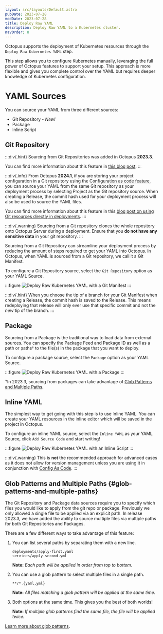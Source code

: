 ```yaml
---
layout: src/layouts/Default.astro
pubDate: 2023-07-28
modDate: 2023-07-28
title: Deploy Raw YAML
description: Deploy Raw YAML to a Kubernetes cluster.
navOrder: 8
---
```


Octopus supports the deployment of Kubernetes resources through the `Deploy Raw Kubernetes YAML` step.

This step allows you to configure Kubernetes manually, leveraging the full power of Octopus features to support your setup. 
This approach is more flexible and gives you complete control over the YAML but requires deeper knowledge of Kubernetes configuration.

# YAML Sources

You can source your YAML from three different sources:
- Git Repository - *New!*
- Package
- Inline Script

## Git Repository

:::div{.hint}
Sourcing from Git Repositories was added in Octopus **2023.3**.

You can find more information about this feature in [this blog post](https://octopus.com/blog/manifests-from-git).
:::

:::div{.info}
From Octopus **2024.1**, if you are storing your project configuration in a Git repository using the [Configuration as code feature](/docs/projects/version-control), you can source your YAML from the same Git repository as your deployment process by selecting Project as the Git repository source. When creating a Release, the commit hash used for your deployment process will also be used to source the YAML files.

You can find more information about this feature in this [blog post on using Git resources directly in deployments](https://octopus.com/blog/git-resources-in-deployments).
:::

:::div{.warning}
Sourcing from a Git repository clones the whole repository onto Octopus Server during a deployment. Ensure that you **do not have any sensitive data** in your git repository.
:::

Sourcing from a Git Repository can streamline your deployment process by reducing the amount of steps required to get your YAML into Octopus.
In Octopus, when YAML is sourced from a Git repository, we call it a Git Manifest.

To configure a Git Repository source, select the `Git Repository` option as your YAML Source.

:::figure
![Deploy Raw Kubernetes YAML with a Git Manifest](/docs/deployments/kubernetes/deploy-raw-yaml/git-repository.png)
:::
 
:::div{.hint}
When you choose the tip of a branch for your Git Manifest when creating a Release, the commit hash is saved to the Release. 
This means redeploying that release will only ever use that specific commit and not the _new_ tip of the branch.
:::
## Package

Sourcing from a Package is the traditional way to load data from external sources. 
You can specify the Package Feed and Package ID as well as a path or paths† to the file(s) in the package that you want to deploy.

To configure a package source, select the `Package` option as your YAML Source.

:::figure
![Deploy Raw Kubernetes YAML with a Package](/docs/deployments/kubernetes/deploy-raw-yaml/package.png)
:::

†In 2023.3, sourcing from packages can take advantage of [Glob Patterns and Multiple Paths](/docs/deployments/kubernetes/deploy-raw-yaml#glob-patterns-and-multiple-paths).

## Inline YAML

The simplest way to get going with this step is to use Inline YAML. 
You can create your YAML resources in the inline editor which will be saved in the project in Octopus.

To configure an inline YAML source, select the `Inline YAML` as your YAML Source, click `Add Source Code` and start writing!

:::figure
![Deploy Raw Kubernetes YAML with an Inline Script](/docs/deployments/kubernetes/deploy-raw-yaml/inline-yaml.png)
:::

:::div{.warning}
This is **not** the recommended approach for advanced cases as it does not allow for version management unless you are using it in conjunction with [Config As Code](/docs/projects/version-control).
:::

## Glob Patterns and Multiple Paths {#glob-patterns-and-multiple-paths}

The Git Repository and Package data sources require you to specify which files you would like to apply from the git repo or package. 
Previously we only allowed a single file to be applied via an explicit path. 
In release 2023.3, we have added the ability to source multiple files via multiple paths for both Git Repositories and Packages.

There are a few different ways to take advantage of this feature:
1. You can list several paths by separating them with a new line.
   ```
   deployments/apply-first.yaml
   services/apply-second.yml
   ```
   
   **Note:** *Each path will be applied in order from top to bottom.*

2. You can use a glob pattern to select multiple files in a single path.
   ```
   **/*.{yaml,yml}
   ```
   
   **Note:** *All files matching a glob pattern will be applied at the same time.*

3. Both options at the same time. This gives you the best of both worlds!

    **Note:** *If multiple glob patterns find the same file, the file will be applied twice.*


[Learn more about glob patterns](/docs/deployments/kubernetes/glob-patterns).
